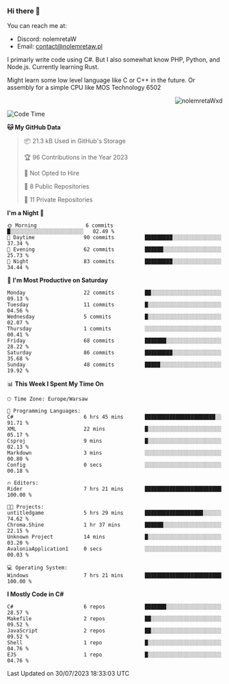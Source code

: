 ### Hi there 👋

You can reach me at:
 - Discord: nolemretaW
 - Email: contact@nolemretaw.pl
 
I primarly write code using C#. But I also somewhat know PHP, Python, and Node.js. Currently learning Rust.

Might learn some low level language like C or C++ in the future. Or assembly for a simple CPU like MOS Technology 6502
 
<p align="right"><img src="https://komarev.com/ghpvc/?username=nolemretaWxd&amp;label=Profile%20views&amp;color=0e75b6&amp;style=flat" alt="nolemretaWxd" /></p>

<!--START_SECTION:waka-->
![Code Time](http://img.shields.io/badge/Code%20Time-46%20hrs%2020%20mins-blue)

**🐱 My GitHub Data** 

> 📦 21.3 kB Used in GitHub's Storage 
 > 
> 🏆 96 Contributions in the Year 2023
 > 
> 🚫 Not Opted to Hire
 > 
> 📜 8 Public Repositories 
 > 
> 🔑 11 Private Repositories 
 > 
**I'm a Night 🦉** 

```text
🌞 Morning                6 commits           █░░░░░░░░░░░░░░░░░░░░░░░░   02.49 % 
🌆 Daytime                90 commits          █████████░░░░░░░░░░░░░░░░   37.34 % 
🌃 Evening                62 commits          ██████░░░░░░░░░░░░░░░░░░░   25.73 % 
🌙 Night                  83 commits          █████████░░░░░░░░░░░░░░░░   34.44 % 
```
📅 **I'm Most Productive on Saturday** 

```text
Monday                   22 commits          ██░░░░░░░░░░░░░░░░░░░░░░░   09.13 % 
Tuesday                  11 commits          █░░░░░░░░░░░░░░░░░░░░░░░░   04.56 % 
Wednesday                5 commits           █░░░░░░░░░░░░░░░░░░░░░░░░   02.07 % 
Thursday                 1 commits           ░░░░░░░░░░░░░░░░░░░░░░░░░   00.41 % 
Friday                   68 commits          ███████░░░░░░░░░░░░░░░░░░   28.22 % 
Saturday                 86 commits          █████████░░░░░░░░░░░░░░░░   35.68 % 
Sunday                   48 commits          █████░░░░░░░░░░░░░░░░░░░░   19.92 % 
```


📊 **This Week I Spent My Time On** 

```text
🕑︎ Time Zone: Europe/Warsaw

💬 Programming Languages: 
C#                       6 hrs 45 mins       ███████████████████████░░   91.71 % 
XML                      22 mins             █░░░░░░░░░░░░░░░░░░░░░░░░   05.17 % 
Csproj                   9 mins              █░░░░░░░░░░░░░░░░░░░░░░░░   02.13 % 
Markdown                 3 mins              ░░░░░░░░░░░░░░░░░░░░░░░░░   00.80 % 
Config                   0 secs              ░░░░░░░░░░░░░░░░░░░░░░░░░   00.18 % 

🔥 Editors: 
Rider                    7 hrs 21 mins       █████████████████████████   100.00 % 

🐱‍💻 Projects: 
untitledgame             5 hrs 29 mins       ███████████████████░░░░░░   74.62 % 
Chroma.Shine             1 hr 37 mins        ██████░░░░░░░░░░░░░░░░░░░   22.15 % 
Unknown Project          14 mins             █░░░░░░░░░░░░░░░░░░░░░░░░   03.20 % 
AvaloniaApplication1     0 secs              ░░░░░░░░░░░░░░░░░░░░░░░░░   00.03 % 

💻 Operating System: 
Windows                  7 hrs 21 mins       █████████████████████████   100.00 % 
```

**I Mostly Code in C#** 

```text
C#                       6 repos             ███████░░░░░░░░░░░░░░░░░░   28.57 % 
Makefile                 2 repos             ██░░░░░░░░░░░░░░░░░░░░░░░   09.52 % 
JavaScript               2 repos             ██░░░░░░░░░░░░░░░░░░░░░░░   09.52 % 
Shell                    1 repo              █░░░░░░░░░░░░░░░░░░░░░░░░   04.76 % 
EJS                      1 repo              █░░░░░░░░░░░░░░░░░░░░░░░░   04.76 % 
```




 Last Updated on 30/07/2023 18:33:03 UTC
<!--END_SECTION:waka-->
